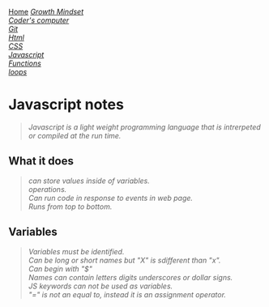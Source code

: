 [Home](README.md)
[*Growth Mindset*](GrowthMindset.md)  
[*Coder's computer*](codersComputer.md)    
[*Git*](GitNotes.md)  
[*Html*](HtmlStructures.md)  
[*CSS*](cssnotes.md)  
[*Javascript*](javascriptnotes.md)  
[*Functions*](functions.md)  
[*loops*](loops.md)  

# **Javascript notes**

>*Javascript is a light weight programming language that is intrerpeted or compiled at the run time.*  

## **What it does**

>*can store values inside of variables.*    
>*operations.*  
>*Can run code in response to events in web page.*    
>*Runs  from top to bottom.*  


## **Variables**

>*Variables must be identified.*  
>*Can be long or short names but "X" is sdifferent than "x".*  
>*Can begin with "$"*  
>*Names can contain letters digits underscores or dollar signs.*  
>*JS keywords can not be used as variables.*  
>*"=" is not an equal to, instead it is an assignment operator.*
